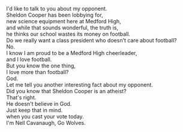 

I'd like to talk to you about my opponent.     
Sheldon Cooper has been lobbying for,     
new science equipment here at Medford High,     
and while that sounds wonderful, the truth is,     
he thinks our school wastes its money on football.     
Do we really want a class president who doesn't care about football?     
No.     
I know I am proud to be a Medford High cheerleader,     
and I love football.     
But you know the one thing,     
I love more than football?     
God.     
Let me tell you another interesting fact about my opponent.     
Did you know that Sheldon Cooper is an atheist?     
That's right.     
He doesn't believe in God.     
Just keep that in mind.     
when you cast your vote today.     
I'm Nell Cavanaugh, Go Wolves.     










